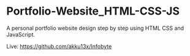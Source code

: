 # Portfolio-Website_HTML-CSS-JS
A personal portfolio website design step by step using HTML CSS and JavaScript.

Live: https://github.com/akku13x/Infobyte
